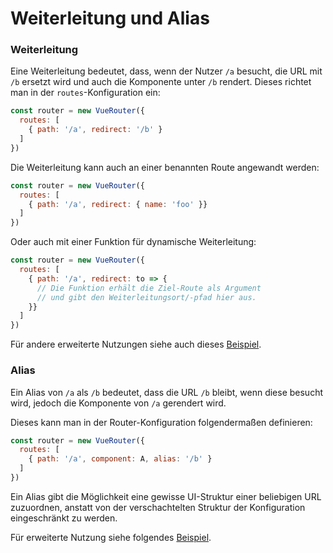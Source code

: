 # Weiterleitung und Alias

### Weiterleitung

Eine Weiterleitung bedeutet, dass, wenn der Nutzer `/a` besucht, die URL mit `/b` ersetzt wird und auch die Komponente unter `/b` rendert. Dieses richtet man in der `routes`-Konfiguration ein:


``` js
const router = new VueRouter({
  routes: [
    { path: '/a', redirect: '/b' }
  ]
})
```

Die Weiterleitung kann auch an einer benannten Route angewandt werden:

``` js
const router = new VueRouter({
  routes: [
    { path: '/a', redirect: { name: 'foo' }}
  ]
})
```

Oder auch mit einer Funktion für dynamische Weiterleitung:

``` js
const router = new VueRouter({
  routes: [
    { path: '/a', redirect: to => {
      // Die Funktion erhält die Ziel-Route als Argument
      // und gibt den Weiterleitungsort/-pfad hier aus.
    }}
  ]
})
```

Für andere erweiterte Nutzungen siehe auch dieses [Beispiel](https://github.com/vuejs/vue-router/blob/dev/examples/redirect/app.js).

### Alias

Ein Alias von `/a` als `/b` bedeutet, dass die URL `/b` bleibt, wenn diese besucht wird, jedoch die Komponente von `/a` gerendert wird.

Dieses kann man in der Router-Konfiguration folgendermaßen definieren:

``` js
const router = new VueRouter({
  routes: [
    { path: '/a', component: A, alias: '/b' }
  ]
})
```

Ein Alias gibt die Möglichkeit eine gewisse UI-Struktur einer
beliebigen URL zuzuordnen, anstatt von der verschachtelten Struktur der Konfiguration eingeschränkt zu werden.

Für erweiterte Nutzung siehe folgendes [Beispiel](https://github.com/vuejs/vue-router/blob/dev/examples/route-alias/app.js).
